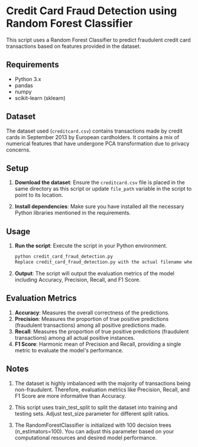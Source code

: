 # Credit Card Fraud Detection using Random Forest Classifier

This script uses a Random Forest Classifier to predict fraudulent credit card transactions based on features provided in the dataset.

## Requirements

- Python 3.x
- pandas
- numpy
- scikit-learn (sklearn)

## Dataset

The dataset used (`creditcard.csv`) contains transactions made by credit cards in September 2013 by European cardholders. It contains a mix of numerical features that have undergone PCA transformation due to privacy concerns.

## Setup

1. **Download the dataset**: Ensure the `creditcard.csv` file is placed in the same directory as this script or update `file_path` variable in the script to point to its location.

2. **Install dependencies**: Make sure you have installed all the necessary Python libraries mentioned in the requirements.

## Usage

1. **Run the script**: Execute the script in your Python environment.

   ```bash
   python credit_card_fraud_detection.py
   Replace credit_card_fraud_detection.py with the actual filename where you have saved this script.

2. **Output**: The script will output the evaluation metrics of the model including Accuracy, Precision, Recall, and F1 Score.
## Evaluation Metrics
1. **Accuracy**: Measures the overall correctness of the predictions.
2. **Precision**: Measures the proportion of true positive predictions (fraudulent transactions) among all positive predictions made.
3. **Recall**: Measures the proportion of true positive predictions (fraudulent transactions) among all actual positive instances.
4. **F1 Score**: Harmonic mean of Precision and Recall, providing a single metric to evaluate the model's performance.
## Notes
1. The dataset is highly imbalanced with the majority of transactions being non-fraudulent. Therefore, evaluation metrics like Precision, Recall, and F1 Score are more informative than Accuracy.

2. This script uses train_test_split to split the dataset into training and testing sets. Adjust test_size parameter for different split ratios.

3. The RandomForestClassifier is initialized with 100 decision trees (n_estimators=100). You can adjust this parameter based on your computational resources and desired model performance.
